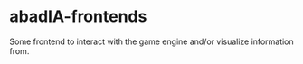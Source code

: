 # abadIA-frontends
Some frontend to interact with the game engine and/or visualize information from.
